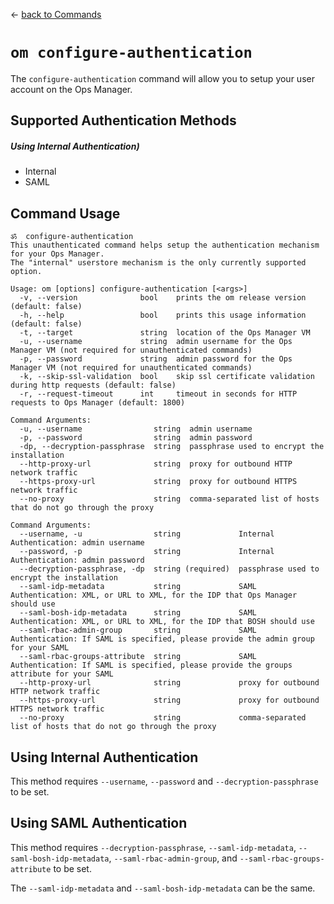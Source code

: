 &larr; [back to Commands](../README.md)

# `om configure-authentication`

The `configure-authentication` command will allow you to setup your user account on the Ops Manager.

## Supported Authentication Methods
##### Using Internal Authentication)
* Internal
* SAML

## Command Usage
```
ॐ  configure-authentication
This unauthenticated command helps setup the authentication mechanism for your Ops Manager.
The "internal" userstore mechanism is the only currently supported option.

Usage: om [options] configure-authentication [<args>]
  -v, --version              bool    prints the om release version (default: false)
  -h, --help                 bool    prints this usage information (default: false)
  -t, --target               string  location of the Ops Manager VM
  -u, --username             string  admin username for the Ops Manager VM (not required for unauthenticated commands)
  -p, --password             string  admin password for the Ops Manager VM (not required for unauthenticated commands)
  -k, --skip-ssl-validation  bool    skip ssl certificate validation during http requests (default: false)
  -r, --request-timeout      int     timeout in seconds for HTTP requests to Ops Manager (default: 1800)

Command Arguments:
  -u, --username                string  admin username
  -p, --password                string  admin password
  -dp, --decryption-passphrase  string  passphrase used to encrypt the installation
  --http-proxy-url              string  proxy for outbound HTTP network traffic
  --https-proxy-url             string  proxy for outbound HTTPS network traffic
  --no-proxy                    string  comma-separated list of hosts that do not go through the proxy
  
Command Arguments:
  --username, -u                string             Internal Authentication: admin username
  --password, -p                string             Internal Authentication: admin password
  --decryption-passphrase, -dp  string (required)  passphrase used to encrypt the installation
  --saml-idp-metadata           string             SAML Authentication: XML, or URL to XML, for the IDP that Ops Manager should use
  --saml-bosh-idp-metadata      string             SAML Authentication: XML, or URL to XML, for the IDP that BOSH should use
  --saml-rbac-admin-group       string             SAML Authentication: If SAML is specified, please provide the admin group for your SAML
  --saml-rbac-groups-attribute  string             SAML Authentication: If SAML is specified, please provide the groups attribute for your SAML
  --http-proxy-url              string             proxy for outbound HTTP network traffic
  --https-proxy-url             string             proxy for outbound HTTPS network traffic
  --no-proxy                    string             comma-separated list of hosts that do not go through the proxy
```

## Using Internal Authentication
This method requires `--username`, `--password` and `--decryption-passphrase` to be set.

## Using SAML Authentication
This method requires `--decryption-passphrase`, `--saml-idp-metadata`, `--saml-bosh-idp-metadata`,
 `--saml-rbac-admin-group`, and `--saml-rbac-groups-attribute` to be set.

The `--saml-idp-metadata` and `--saml-bosh-idp-metadata` can be the same.
